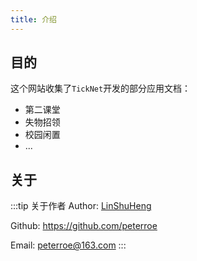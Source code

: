 ```yaml
---
title: 介绍
---
```


## 目的

这个网站收集了`TickNet`开发的部分应用文档：

* 第二课堂
* 失物招领
* 校园闲置
* ...

## 关于 

:::tip 关于作者
Author: [LinShuHeng](https://peterroe.icu)

Github: <https://github.com/peterroe>

Email: <peterroe@163.com>
:::